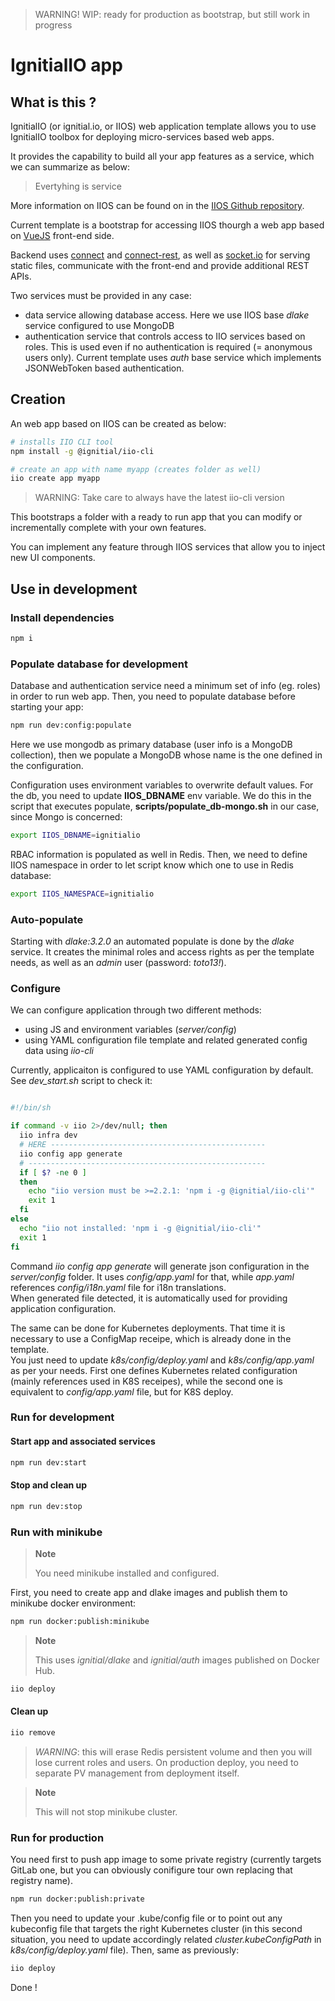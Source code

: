 > WARNING!
> WIP: ready for production as bootstrap, but still work in progress

# IgnitialIO app

## What is this ?

IgnitialIO (or ignitial.io, or IIOS) web application template allows you to use
IgnitialIO toolbox for deploying micro-services based web apps.  

It provides the capability to build all your app features as a service, which we
can summarize as below:  

>
> Evertyhing is service
>

More information on IIOS can be found on in the
[IIOS Github repository](https://github.com/ignitialio/iio-services).  

Current template is a bootstrap for accessing IIOS thourgh a web app based
on [VueJS](https://vuejs.org/) front-end side.

Backend uses [connect](https://www.npmjs.com/package/connect) and
[connect-rest](https://www.npmjs.com/package/connect-rest), as well as
[socket.io](https://www.npmjs.com/package/socket.io) for serving static files,
communicate with the front-end and provide additional REST APIs.

Two services must be provided in any case:
- data service allowing database access. Here we use IIOS base _dlake_ service
configured to use MongoDB
- authentication service that controls access to IIO services based on roles. This
is used even if no authentication is required (= anonymous users only). Current
template uses _auth_ base service which implements JSONWebToken based authentication.  

## Creation

An web app based on IIOS can be created as below:

```bash
# installs IIO CLI tool
npm install -g @ignitial/iio-cli

# create an app with name myapp (creates folder as well)
iio create app myapp
```

> WARNING: Take care to always have the latest iio-cli version

This bootstraps a folder with a ready to run app that you can modify or incrementally
complete with your own features.

You can implement any feature through IIOS services that allow you to inject new
UI components.

## Use in development

### Install dependencies

```bash
npm i
```

### Populate database for development

Database and authentication service need a minimum set of info (eg. roles) in
order to run web app. Then, you need to populate database before starting your
app:

```bash
npm run dev:config:populate
```

Here we use mongodb as primary database (user info is a MongoDB collection), then
we populate a MongoDB whose name is the one defined in the configuration.  

Configuration uses environment variables to overwrite default values. For the db,
you need to update __IIOS_DBNAME__ env variable. We do this in the script that
executes populate, __scripts/populate_db-mongo.sh__ in our case, since Mongo is
concerned:

```bash
export IIOS_DBNAME=ignitialio
```

RBAC information is populated as well in Redis. Then, we need to define IIOS
namespace in order to let script know which one to use in Redis database:

```bash
export IIOS_NAMESPACE=ignitialio
```

### Auto-populate

Starting with _dlake:3.2.0_ an automated populate is done by the _dlake_ service.
It creates the minimal roles and access rights as per the template needs, as well
as an _admin_ user (password: _toto13!_).

### Configure

We can configure application through two different methods:
- using JS and environment variables (_server/config_)
- using YAML configuration file template and related generated config data using
_iio-cli_

Currently, applicaiton is configured to use YAML configuration by default. See
_dev_start.sh_ script to check it:

```bash

#!/bin/sh

if command -v iio 2>/dev/null; then
  iio infra dev
  # HERE ------------------------------------------------
  iio config app generate
  # -----------------------------------------------------
  if [ $? -ne 0 ]
  then
    echo "iio version must be >=2.2.1: 'npm i -g @ignitial/iio-cli'"
    exit 1
  fi
else
  echo "iio not installed: 'npm i -g @ignitial/iio-cli'"
  exit 1
fi
```  

Command _iio config app generate_ will generate json configuration in the
_server/config_ folder. It uses _config/app.yaml_ for that, while _app.yaml_
references _config/i18n.yaml_ file for i18n translations.  
When generated file detected, it is automatically used for providing application
configuration.

The same can be done for Kubernetes deployments. That time it is necessary to use
a ConfigMap receipe, which is already done in the template.  
You just need to update _k8s/config/deploy.yaml_ and _k8s/config/app.yaml_ as per
your needs. First one defines Kubernetes related configuration (mainly references
used in K8S receipes), while the second one is equivalent to _config/app.yaml_
file, but for K8S deploy.

### Run for development

#### Start app and associated services

```bash
npm run dev:start
```

#### Stop and clean up

```bash
npm run dev:stop
```

### Run with minikube

> __Note__
>  
> You need minikube installed and configured.

First, you need to create app and dlake images and publish them to minikube docker
environment:

```bash
npm run docker:publish:minikube
```

> __Note__
>   
> This uses _ignitial/dlake_ and _ignitial/auth_ images published on Docker Hub.

```bash
iio deploy
```

#### Clean up

```bash
iio remove
```

> _WARNING_: this will erase Redis persistent volume and then you will lose current
> roles and users. On production deploy, you need to separate PV management from
> deployment itself.

> __Note__
>   
> This will not stop minikube cluster.

### Run for production

You need first to push app image to some private registry (currently targets
GitLab one, but you can obviously conifigure tour own replacing that registry
name).

```bash
npm run docker:publish:private
```  

Then you need to update your .kube/config file or to point out any kubeconfig file
that targets the right Kubernetes cluster (in this second situation, you need to
update accordingly related _cluster.kubeConfigPath_ in _k8s/config/deploy.yaml_
file). Then, same as previously:

```bash
iio deploy
```

Done !
